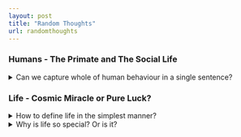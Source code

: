```yaml
---
layout: post
title: "Random Thoughts"
url: randomthoughts
---
```


### Humans - The Primate and The Social Life

<details>
    <summary>Can we capture whole of human behaviour in a single sentence?</summary>
    I was thinking of capturing human behavior in a single sentence. After some thought, listing the essential features of a human being—A species of the order Primate. I took help from my dear friend ChatGPT in collapsing them into a single sentence. <br>
    <stong>Humans are a bunch of self-interested, territorial, social beings driven by the instincts to eat, survive, and reproduce</strongsss>
</details>

### Life - Cosmic Miracle or Pure Luck?

<details>
    <summary>How to define life in the simplest manner?</summary>
    One can define life in a number of ways. Some are philosophical, some others are poetical. What is life at its fundamental level? I wanted a simple definition of life, one devoid of all the adjectives. But it shouldn't be too simplified as to talk in terms of quantum electrodynamics. I thought of this <br>
    <strong>Life - A Gigantic Synchrony of Chemical Reactions</strong>
</details>

<details>
    <summary>Why is life so special? Or is it?</summary>
    No matter how far into human history one goes, humans can be seen tinkering about this question in one way or the other. <strong><em>Why is Life?</em><strong> is a harder question than <strong><em>What is Life?</em></strong> The other day I had a <a href="https://chatgpt.com/share/67673655-b20c-8012-900e-6b25203504ae" target="_blank" rel="noopener noreferrer">conversation</a> with GPT-4o (A subject matter expert at anyone's fingertips) about the <strong><em>Why</em></strong> question. With all the limitations of my conversation I derived this conclusion — <strong>At the planetary scale, life emerges from favorable conditions and the physical laws like the law of entropy. At the cosmic scale, life is an accident in an indifferent universe</strong> <br>

    So all of us are the result of just an accident? That is very tough! If it is not an accident then did someone (or something) create us? If so, <strong><em>Why?</em></strong> (another why question!). For me, either case is equally scary and fascinating
</details>